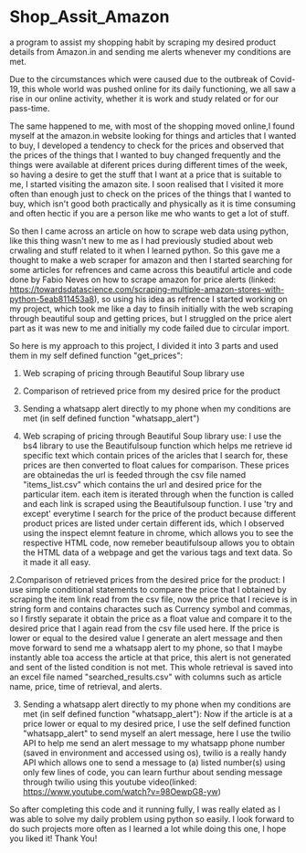 # Shop_Assit_Amazon
 a program to assist my shopping habit by scraping my desired product details from Amazon.in and sending me alerts whenever my conditions are met.
 
 Due to the circumstances which were caused due to the outbreak of Covid-19, this whole world was pushed online for its daily functioning, we all saw a rise in our online activity, whether it is work and study related or for our pass-time.

 The same happened to me, with most of the shopping moved online,I found myself at the amazon.in website looking for things and articles that I wanted to buy, I developed a    tendency to check for the prices and observed that the prices of the things that I wanted to buy changed frequently and the things were available at diferent prices during different times of the week, so having a desire to get the stuff that I want at a price that is suitable to me, I started visiting the amazon site. I soon realised that I visited  it more often than enough just to check on the prices of the things that I wanted to buy, which isn't good both practically and physically as it is time consuming and often hectic if you are a person like me who wants to get a lot of stuff.

 So then I came across an article on how to scrape web data using python, like this thing wasn't new to me as I had previously studied about web crwaling and stuff related to it when I learned python. So this gave me a thought to make a web scraper for amazon and then I started searching for some articles for refrences and came across this beautiful article and code done by Fabio Neves on how to scrape amazon for price alerts (linked: https://towardsdatascience.com/scraping-multiple-amazon-stores-with-python-5eab811453a8), so using his idea as refrence I started working on my project, which took me like a day to finsih initially with the web scraping through beautiful soup and getting prices, but I struggled on the price alert part as it was new to me and initially my code failed due to circular import.
 
 So here is my approach to this project, I divided it into 3 parts and used them in my self defined function "get_prices":
 1. Web scraping of pricing through Beautiful Soup library use
 2. Comparison of retrieved price from my desired price for the product
 3. Sending a whatsapp alert directly to my phone when my conditions are met (in self defined function "whatsapp_alert")
 

1. Web scraping of pricing through Beautiful Soup library use:
 I use the bs4 library to use the Beautifulsoup function which helps me retrieve id specific text which contain prices of the aricles that I search for, these prices are then converted to float calues for comparison. These prices are obtainedas the url is feeded through the csv file named "items_list.csv" which contains the url and desired price for the particular item. each item is iterated through when the function is called and each link is scraped using the Beautifulsoup function. I use 'try and except' everytime I search for the price of the product because different product prices are listed under certain different ids, which I observed using the inspect elemnt feature in chrome, which allows you to see the respective HTML code, now remeber beautifulsoup allows you to obtain the HTML data of a webpage and get the various tags and text data. So it made it all easy.   
 
2.Comparison of retrieved prices from the desired price for the product:
 I use simple conditional statements to compare the price that I obtained by scraping the item link read from the csv file, now the price that I recieve is in string form and contains charactes such as Currency symbol and commas, so I firstly separate it obtain the price as a float value and compare it to the desired price that I again read from the csv file used here. If the price is lower or equal to the desired value I generate an alert message and then move forward to send me a whatsapp alert to my phone, so that I maybe instantly able toa access the article at that price, this alert is not generated and sent of the listed condition is not met. This whole retrieval is saved into an excel file named "searched_results.csv" with columns such as article name, price, time of retrieval, and alerts.
 
3. Sending a whatsapp alert directly to my phone when my conditions are met (in self defined function "whatsapp_alert"):
 Now if the article is at a price lower or equal to my desired price, I use the self defined function "whatsapp_alert" to send myself an alert message, here I use the twilio API to help me send an alert message to my whatsapp phone number (saved in environment and accessed using os), twilio is a really handy API which allows one to send a message to (a) listed number(s) using only few lines of code, you can learn furthur about sending message through twilio using this youtube video(linked: https://www.youtube.com/watch?v=98OewpG8-yw)
 
So after completing this code and it running fully, I was really elated as I was able to solve my daily problem using python so easily. I look forward to do such projects more often as I learned a lot while doing this one, I hope you liked it!
Thank You!
